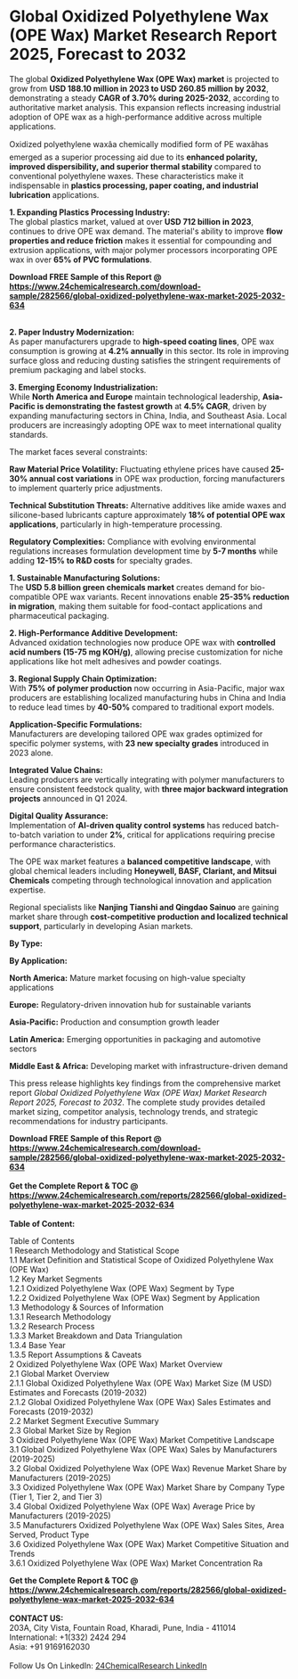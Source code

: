 <h1>Global Oxidized Polyethylene Wax (OPE Wax) Market Research Report 2025, Forecast to 2032</h1><p>The global <strong>Oxidized Polyethylene Wax (OPE Wax) market</strong> is projected to grow from <strong>USD 188.10 million in 2023 to USD 260.85 million by 2032</strong>, demonstrating a steady <strong>CAGR of 3.70% during 2025-2032</strong>, according to authoritative market analysis. This expansion reflects increasing industrial adoption of OPE wax as a high-performance additive across multiple applications.</p><p>Oxidized polyethylene waxâa chemically modified form of PE waxâhas emerged as a superior processing aid due to its <strong>enhanced polarity, improved dispersibility, and superior thermal stability</strong> compared to conventional polyethylene waxes. These characteristics make it indispensable in <strong>plastics processing, paper coating, and industrial lubrication</strong> applications.</p><p><strong>1. Expanding Plastics Processing Industry:</strong><br>
The global plastics market, valued at over <strong>USD 712 billion in 2023</strong>, continues to drive OPE wax demand. The material's ability to improve <strong>flow properties and reduce friction</strong> makes it essential for compounding and extrusion applications, with major polymer processors incorporating OPE wax in over <strong>65% of PVC formulations</strong>.</p><div><b>Download FREE Sample of this Report @ 
            <a href="https://www.24chemicalresearch.com/download-sample/282566/global-oxidized-polyethylene-wax-market-2025-2032-634">
            https://www.24chemicalresearch.com/download-sample/282566/global-oxidized-polyethylene-wax-market-2025-2032-634</a></b></div><br><p><strong>2. Paper Industry Modernization:</strong><br>
As paper manufacturers upgrade to <strong>high-speed coating lines</strong>, OPE wax consumption is growing at <strong>4.2% annually</strong> in this sector. Its role in improving surface gloss and reducing dusting satisfies the stringent requirements of premium packaging and label stocks.</p><p><strong>3. Emerging Economy Industrialization:</strong><br>
While <strong>North America and Europe</strong> maintain technological leadership, <strong>Asia-Pacific is demonstrating the fastest growth</strong> at <strong>4.5% CAGR</strong>, driven by expanding manufacturing sectors in China, India, and Southeast Asia. Local producers are increasingly adopting OPE wax to meet international quality standards.</p><p>The market faces several constraints:</p><p><strong>Raw Material Price Volatility:</strong> Fluctuating ethylene prices have caused <strong>25-30% annual cost variations</strong> in OPE wax production, forcing manufacturers to implement quarterly price adjustments.</p><p><strong>Technical Substitution Threats:</strong> Alternative additives like amide waxes and silicone-based lubricants capture approximately <strong>18% of potential OPE wax applications</strong>, particularly in high-temperature processing.</p><p><strong>Regulatory Complexities:</strong> Compliance with evolving environmental regulations increases formulation development time by <strong>5-7 months</strong> while adding <strong>12-15% to R&amp;D costs</strong> for specialty grades.</p><p><strong>1. Sustainable Manufacturing Solutions:</strong><br>
The <strong>USD 5.8 billion green chemicals market</strong> creates demand for bio-compatible OPE wax variants. Recent innovations enable <strong>25-35% reduction in migration</strong>, making them suitable for food-contact applications and pharmaceutical packaging.</p><p><strong>2. High-Performance Additive Development:</strong><br>
Advanced oxidation technologies now produce OPE wax with <strong>controlled acid numbers (15-75 mg KOH/g)</strong>, allowing precise customization for niche applications like hot melt adhesives and powder coatings.</p><p><strong>3. Regional Supply Chain Optimization:</strong><br>
With <strong>75% of polymer production</strong> now occurring in Asia-Pacific, major wax producers are establishing localized manufacturing hubs in China and India to reduce lead times by <strong>40-50%</strong> compared to traditional export models.</p><p><strong>Application-Specific Formulations:</strong><br>
    Manufacturers are developing tailored OPE wax grades optimized for specific polymer systems, with <strong>23 new specialty grades</strong> introduced in 2023 alone.</p><p><strong>Integrated Value Chains:</strong><br>
    Leading producers are vertically integrating with polymer manufacturers to ensure consistent feedstock quality, with <strong>three major backward integration projects</strong> announced in Q1 2024.</p><p><strong>Digital Quality Assurance:</strong><br>
    Implementation of <strong>AI-driven quality control systems</strong> has reduced batch-to-batch variation to under <strong>2%</strong>, critical for applications requiring precise performance characteristics.</p><p>The OPE wax market features a <strong>balanced competitive landscape</strong>, with global chemical leaders including <strong>Honeywell, BASF, Clariant, and Mitsui Chemicals</strong> competing through technological innovation and application expertise.</p><p>Regional specialists like <strong>Nanjing Tianshi and Qingdao Sainuo</strong> are gaining market share through <strong>cost-competitive production and localized technical support</strong>, particularly in developing Asian markets.</p><p><strong>By Type:</strong></p><p><strong>By Application:</strong></p><p><strong>North America:</strong> Mature market focusing on high-value specialty applications</p><p><strong>Europe:</strong> Regulatory-driven innovation hub for sustainable variants</p><p><strong>Asia-Pacific:</strong> Production and consumption growth leader</p><p><strong>Latin America:</strong> Emerging opportunities in packaging and automotive sectors</p><p><strong>Middle East &amp; Africa:</strong> Developing market with infrastructure-driven demand</p><p>This press release highlights key findings from the comprehensive market report <em>Global Oxidized Polyethylene Wax (OPE Wax) Market Research Report 2025, Forecast to 2032</em>. The complete study provides detailed market sizing, competitor analysis, technology trends, and strategic recommendations for industry participants.</p><div><b>Download FREE Sample of this Report @ 
            <a href="https://www.24chemicalresearch.com/download-sample/282566/global-oxidized-polyethylene-wax-market-2025-2032-634">
            https://www.24chemicalresearch.com/download-sample/282566/global-oxidized-polyethylene-wax-market-2025-2032-634</a></b></div><br><div><b>Get the Complete Report & TOC @ 
            <a href="https://www.24chemicalresearch.com/reports/282566/global-oxidized-polyethylene-wax-market-2025-2032-634">
            https://www.24chemicalresearch.com/reports/282566/global-oxidized-polyethylene-wax-market-2025-2032-634</a></b></div><br>
            <b>Table of Content:</b><p>Table of Contents<br />
1 Research Methodology and Statistical Scope<br />
1.1 Market Definition and Statistical Scope of Oxidized Polyethylene Wax (OPE Wax)<br />
1.2 Key Market Segments<br />
1.2.1 Oxidized Polyethylene Wax (OPE Wax) Segment by Type<br />
1.2.2 Oxidized Polyethylene Wax (OPE Wax) Segment by Application<br />
1.3 Methodology & Sources of Information<br />
1.3.1 Research Methodology<br />
1.3.2 Research Process<br />
1.3.3 Market Breakdown and Data Triangulation<br />
1.3.4 Base Year<br />
1.3.5 Report Assumptions & Caveats<br />
2 Oxidized Polyethylene Wax (OPE Wax) Market Overview<br />
2.1 Global Market Overview<br />
2.1.1 Global Oxidized Polyethylene Wax (OPE Wax) Market Size (M USD) Estimates and Forecasts (2019-2032)<br />
2.1.2 Global Oxidized Polyethylene Wax (OPE Wax) Sales Estimates and Forecasts (2019-2032)<br />
2.2 Market Segment Executive Summary<br />
2.3 Global Market Size by Region<br />
3 Oxidized Polyethylene Wax (OPE Wax) Market Competitive Landscape<br />
3.1 Global Oxidized Polyethylene Wax (OPE Wax) Sales by Manufacturers (2019-2025)<br />
3.2 Global Oxidized Polyethylene Wax (OPE Wax) Revenue Market Share by Manufacturers (2019-2025)<br />
3.3 Oxidized Polyethylene Wax (OPE Wax) Market Share by Company Type (Tier 1, Tier 2, and Tier 3)<br />
3.4 Global Oxidized Polyethylene Wax (OPE Wax) Average Price by Manufacturers (2019-2025)<br />
3.5 Manufacturers Oxidized Polyethylene Wax (OPE Wax) Sales Sites, Area Served, Product Type<br />
3.6 Oxidized Polyethylene Wax (OPE Wax) Market Competitive Situation and Trends<br />
3.6.1 Oxidized Polyethylene Wax (OPE Wax) Market Concentration Ra</p><div><b>Get the Complete Report & TOC @ 
            <a href="https://www.24chemicalresearch.com/reports/282566/global-oxidized-polyethylene-wax-market-2025-2032-634">
            https://www.24chemicalresearch.com/reports/282566/global-oxidized-polyethylene-wax-market-2025-2032-634</a></b></div><br><b>CONTACT US:</b><br>
            203A, City Vista, Fountain Road, Kharadi, Pune, India - 411014<br>
            International: +1(332) 2424 294<br>
            Asia: +91 9169162030 <br><br>
            Follow Us On LinkedIn: <a href="https://www.linkedin.com/company/24chemicalresearch/">24ChemicalResearch LinkedIn</a>